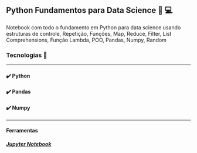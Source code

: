 ## Python Fundamentos para Data Science :snake: :computer:



Notebook com todo o fundamento em Python para data science usando estruturas de controle, Repetição, Funções, Map, Reduce, Filter, List Comprehensions, Função Lambda, POO, Pandas, Numpy, Random



### Tecnologias 🚀

------

#### :heavy_check_mark: Python

#### :heavy_check_mark: Pandas

#### :heavy_check_mark: Numpy



------

#### Ferramentas

##### [Jupyter Notebook](https://jupyter.org/)



